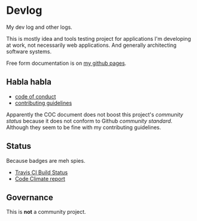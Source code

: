 # Devlog

My dev log and other logs.

This is mostly idea and tools testing project for applications I'm developing at work, not necessarily web applications. And generally architecting software systems.

Free form documentation is on [my github pages](https://zgoda.github.io/devlog).

## Habla habla

* [code of conduct](docs/coc.rst)
* [contributing guidelines](docs/contributing.rst)

Apparently the COC document does not boost this project's _community status_ because it does not conform to Github _community standard_. Although they seem to be fine with my contributing guidelines.

## Status

Because badges are meh spies.

* [Travis CI Build Status](https://travis-ci.com/zgoda/devlog)
* [Code Climate report](https://codeclimate.com/github/zgoda/devlog)

## Governance

This is **not** a community project.
